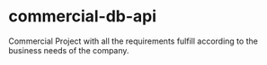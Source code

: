 # commercial-db-api
Commercial Project with all the requirements fulfill according to the business needs of the company.
